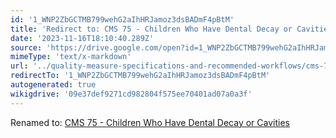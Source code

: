 ```yaml
---
id: '1_WNP2ZbGCTMB799wehG2aIhHRJamoz3dsBADmF4pBtM'
title: 'Redirect to: CMS 75 - Children Who Have Dental Decay or Cavities'
date: '2023-11-16T18:10:40.289Z'
source: 'https://drive.google.com/open?id=1_WNP2ZbGCTMB799wehG2aIhHRJamoz3dsBADmF4pBtM'
mimeType: 'text/x-markdown'
url: '../quality-measure-specifications-and-recommended-workflows/cms-75-children-who-have-dental-decay-or-cavities.md'
redirectTo: '1_WNP2ZbGCTMB799wehG2aIhHRJamoz3dsBADmF4pBtM'
autogenerated: true
wikigdrive: '09e37def9271cd982804f575ee70401ad07a0a3f'
---
```

Renamed to: [CMS 75 - Children Who Have Dental Decay or Cavities](../quality-measure-specifications-and-recommended-workflows/cms-75-children-who-have-dental-decay-or-cavities.md)
